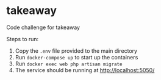 # takeaway
Code challenge for takeaway

Steps to run:
1. Copy the `.env` file provided to the main directory
2. Run `docker-compose up` to start up the containers
3. Run `docker exec web php artisan migrate`
4. The service should be running at [http://localhost:5050/](http://localhost:5050)
